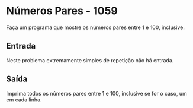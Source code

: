 # Números Pares - 1059

Faça um programa que mostre os números pares entre 1 e 100, inclusive.

## Entrada
Neste problema extremamente simples de repetição não há entrada.

## Saída
Imprima todos os números pares entre 1 e 100, inclusive se for o caso, um em cada linha.